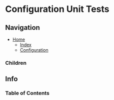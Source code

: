 # Configuration Unit Tests

## Navigation

* [Home](/README.md)
  * [Index](/docs/Index.md)
  * [Configuration](/src/Configuration/README.md)

### Children

## Info

### Table of Contents
